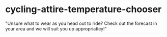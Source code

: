 # cycling-attire-temperature-chooser
"Unsure what to wear as you head out to ride? Check out the forecast in your area and we will suit you up appropriatley!"

